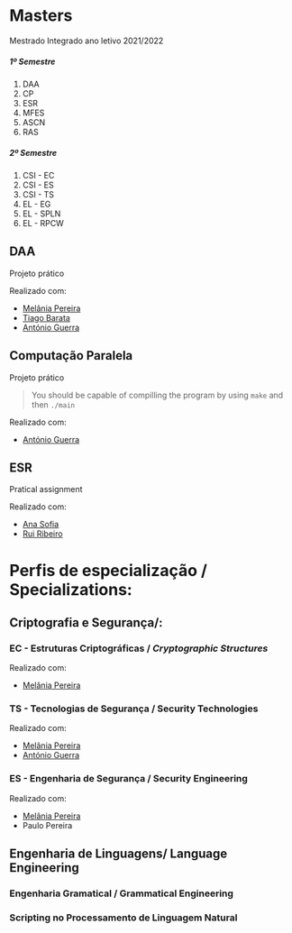 # Masters
Mestrado Integrado ano letivo 2021/2022

##### 1º Semestre

1. DAA
2. CP
3. ESR
4. MFES
5. ASCN
6. RAS

##### 2º Semestre

1. CSI - EC
2. CSI - ES
3. CSI - TS
4. EL - EG
5. EL - SPLN
6. EL - RPCW

## DAA
Projeto prático

Realizado com:
* [Melânia Pereira](https://github.com/melpereira7)
* [Tiago Barata](https://github.com/tiagomqbarata)
* [António Guerra](https://github.com/ribontone)

## Computação Paralela
Projeto prático

> You should be capable of compilling the program by using `make` and then `./main`

Realizado com:
* [António Guerra](https://github.com/ribontone)


## ESR 
Pratical assignment

Realizado com:
* [Ana Sofia](https://github.com/anasofiagif)
* [Rui Ribeiro](https://github.com/ruiasribeiro)


# Perfis de especialização / Specializations:

## Criptografia e Segurança/:

### EC - Estruturas Criptográficas / *Cryptographic Structures*

Realizado com:
* [Melânia Pereira](https://github.com/melpereira7)


### TS - Tecnologias de Segurança / Security Technologies

Realizado com:
* [Melânia Pereira](https://github.com/melpereira7)
* [António Guerra](https://github.com/ribontone)

### ES - Engenharia de Segurança / Security Engineering

Realizado com:
* [Melânia Pereira](https://github.com/melpereira7)
* Paulo Pereira

## Engenharia de Linguagens/ Language Engineering 


### Engenharia Gramatical / Grammatical Engineering


### Scripting no Processamento de Linguagem Natural


